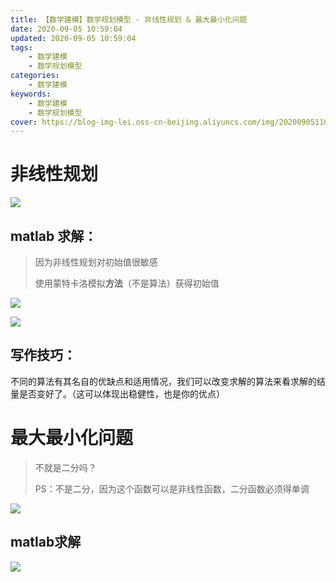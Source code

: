 ```yaml
---
title: 【数学建模】数学规划模型 - 非线性规划 & 最大最小化问题
date: 2020-09-05 10:59:04
updated: 2020-09-05 10:59:04
tags:
    - 数学建模
    - 数学规划模型
categories:
    - 数学建模
keywords:
    - 数学建模
    - 数学规划模型
cover: https://blog-img-lei.oss-cn-beijing.aliyuncs.com/img/20200905110044.png
---
```


# 非线性规划

![](https://blog-img-lei.oss-cn-beijing.aliyuncs.com/img/image-20200905094005840.png)

## matlab 求解：

> 因为非线性规划对初始值很敏感
>
> 使用蒙特卡洛模拟**方法**（不是算法）获得初始值

![](https://blog-img-lei.oss-cn-beijing.aliyuncs.com/img/image-20200905095323658.png)

![](https://blog-img-lei.oss-cn-beijing.aliyuncs.com/img/image-20200905095958305.png)

## 写作技巧：

不同的算法有其名自的优缺点和适用情况，我们可以改变求解的算法来看求解的结量是否变好了。（这可以体现出稳健性，也是你的优点）

# 最大最小化问题

> 不就是二分吗？
>
> PS：不是二分，因为这个函数可以是非线性函数，二分函数必须得单调

![](https://blog-img-lei.oss-cn-beijing.aliyuncs.com/img/image-20200905103018607.png)

## matlab求解

![](https://blog-img-lei.oss-cn-beijing.aliyuncs.com/img/image-20200905103645791.png)